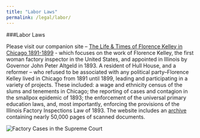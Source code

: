 ```yaml
---
title: "Labor Laws"
permalink: /legal/labor/
---
```


###Labor Laws

Please visit our companion site – [The Life & Times of Florence Kelley in Chicago 1891-1899](http://florencekelley.northwestern.edu/) - which focuses on the work of Florence Kelley, the first woman factory inspector in the United States, and appointed in Illinois by Governor John Peter Altgeld in 1893. A resident of Hull House, and a reformer – who refused to be associated with any political party–Florence Kelley lived in Chicago from 1891 until 1899, leading and participating in a variety of projects. These included: a wage and ethnicity census of the slums and tenements in Chicago; the reporting of cases and contagion in the smallpox epidemic of 1893; the enforcement of the universal primary education laws, and, most importantly, enforcing the provisions of the Illinois Factory Inspections Law of 1893. The website includes an [archive](http://florencekelley.northwestern.edu/archives/) containing nearly 50,000 pages of scanned documents.

![Factory Cases in the Supreme Court]()



